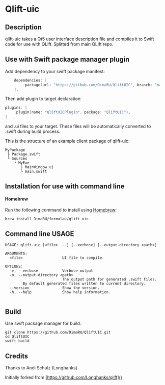 # Qlift-uic

## Description

qlift-uic takes a Qt5 user interface description file and compiles it to Swift code for use with QLift.
Splitted from main QLift repo. 

## Use with Swift package manager plugin

Add dependency to your swift package manifest: 
```swift
    dependencies: [
        .package(url: "https://github.com/DimaRU/QliftUIC", branch: "master"),
    ],

```
Then add plugin to target declaration:
```swift
plugins: [
    .plugin(name: "QliftUICPlugin", package: "QliftUIC"),
]
```
and .ui files to your target. These files will be automatically converted to .swift during build process. 

This is the structure of an example client package of qlift-uic:

```
MyPackage
 ├ Package.swift
 └ Sources
    └ MyExe
       ├ MainWindow.ui
       └ main.swift
```

## Installation for use with command line

#### Homebrew

Run the following command to install using [Homebrew](https://brew.sh/):

```console
brew install DimaRU/formulae/qlift-uic
```

## Command line USAGE

```
USAGE: qlift-uic [<file> ...] [--verbose] [--output-directory <path>]

ARGUMENTS:
  <file>                  UI file to compile.

OPTIONS:
  -v, --verbose           Verbose output
  -o, --output-directory <path>
                          The output path for generated .swift files.
        By default generated files written to current directory.
  --version               Show the version.
  -h, --help              Show help information.
 
```

## Build

Use swift package manager for build.

```console
git clone https://github.com/DimaRU/QliftUIC.git
cd QliftUIC
swift build
```

## Credits
Thanks to Andi Schulz (Longhanks)

Initially forked from [https://github.com/Longhanks/qlift]()
